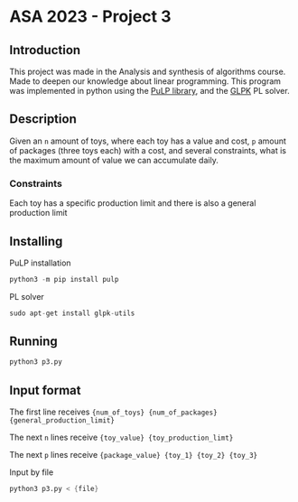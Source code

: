 # ASA 2023 - Project 3

## Introduction
This project was made in the Analysis and synthesis of algorithms course. Made to deepen our knowledge about linear 
programming. This program was implemented in python using the [PuLP library](https://pypi.org/project/PuLP/),
and the [GLPK](https://www.gnu.org/software/glpk/) PL solver.

## Description
Given an `n` amount of toys, where each toy has a value and cost, `p` amount of packages (three toys each) with a cost,
and several constraints, what is the maximum amount of value we can accumulate daily.

### Constraints
Each toy has a specific production limit and there is also a general production limit

## Installing
PuLP installation
```s
python3 -m pip install pulp
```

PL solver
```s
sudo apt-get install glpk-utils
```

## Running
```s
python3 p3.py
```

## Input format
The first line receives `{num_of_toys} {num_of_packages} {general_production_limit}`

The next `n` lines receive `{toy_value} {toy_production_limt}`

The next `p` lines receive `{package_value} {toy_1} {toy_2} {toy_3}`

Input by file
```s
python3 p3.py < {file}
```

